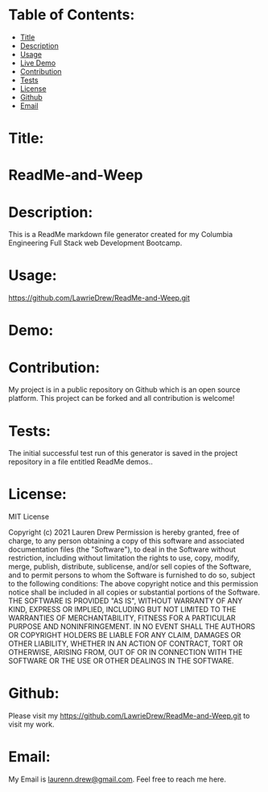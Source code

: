 # Table of Contents:
* [Title](#Title)
* [Description](#Description)
* [Usage](#Usage)
* [Live Demo](#Demo)
* [Contribution](#Contribution)
* [Tests](#Tests)
* [License](#License)
* [Github](#Github)
* [Email](#Email)

# Title:
# ReadMe-and-Weep

# Description:
This is a ReadMe markdown file generator created for my Columbia Engineering Full Stack web Development Bootcamp.

# Usage:
https://github.com/LawrieDrew/ReadMe-and-Weep.git

# Demo:


# Contribution:
My project is in a public repository on Github which is an open source platform. This project can be forked and all contribution is welcome!

# Tests:
The initial successful test run of this generator is saved in the project repository in a file entitled ReadMe demos..

# License:

MIT License

Copyright (c) 2021 Lauren Drew
Permission is hereby granted, free of charge, to any person obtaining a copy
of this software and associated documentation files (the "Software"), to deal
in the Software without restriction, including without limitation the rights
to use, copy, modify, merge, publish, distribute, sublicense, and/or sell
copies of the Software, and to permit persons to whom the Software is
furnished to do so, subject to the following conditions:
The above copyright notice and this permission notice shall be included in all
copies or substantial portions of the Software.
THE SOFTWARE IS PROVIDED "AS IS", WITHOUT WARRANTY OF ANY KIND, EXPRESS OR
IMPLIED, INCLUDING BUT NOT LIMITED TO THE WARRANTIES OF MERCHANTABILITY,
FITNESS FOR A PARTICULAR PURPOSE AND NONINFRINGEMENT. IN NO EVENT SHALL THE
AUTHORS OR COPYRIGHT HOLDERS BE LIABLE FOR ANY CLAIM, DAMAGES OR OTHER
LIABILITY, WHETHER IN AN ACTION OF CONTRACT, TORT OR OTHERWISE, ARISING FROM,
OUT OF OR IN CONNECTION WITH THE SOFTWARE OR THE USE OR OTHER DEALINGS IN THE
SOFTWARE.

# Github:
Please visit my https://github.com/LawrieDrew/ReadMe-and-Weep.git to visit my work.

# Email:
My Email is laurenn.drew@gmail.com. Feel free to reach me here.